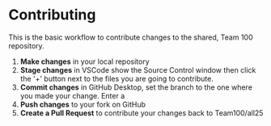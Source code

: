 # Contributing

This is the basic workflow to contribute changes to the shared, Team 100 repository.

1. **Make changes** in your local repository
2. **Stage changes** in VSCode show the Source Control window then click the '+' button next to the files you are going to contribute. 
2. **Commit changes** in GitHub Desktop, set the branch to the one where you made your change. Enter a  
3. **Push changes** to your fork on GitHub
4. **Create a Pull Request** to contribute your changes back to Team100/all25

